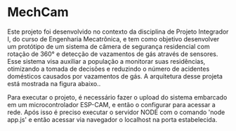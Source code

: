# MechCam
Este projeto foi desenvolvido no contexto da disciplina de Projeto Integrador I, do curso
de Engenharia Mecatrônica, e tem como objetivo desenvolver um protótipo de um sistema
de câmera de segurança residencial com rotação de 360° e detecção de vazamentos de gás
através de sensores. Esse sistema visa auxiliar a população a monitorar suas residências,
otimizando a tomada de decisões e reduzindo o número de acidentes domésticos causados
por vazamentos de gás.
A arquitetura desse projeta está mostrada na figura abaixo..

Para executar o projeto, é necessário fazer o upload do sistema embarcado em um microcontrolador ESP-CAM, e então o configurar para acessar a rede. Após isso é preciso executar o servidor NODE com o comando 'node app.js' e então acessar via navegador o localhost na porta estabelecida.
